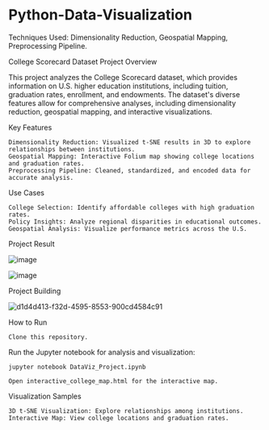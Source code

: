 # Python-Data-Visualization
Techniques Used: Dimensionality Reduction, Geospatial Mapping, Preprocessing Pipeline.

College Scorecard Dataset Project
Overview

This project analyzes the College Scorecard dataset, which provides information on U.S. higher education institutions, including tuition, graduation rates, enrollment, and endowments. The dataset's diverse features allow for comprehensive analyses, including dimensionality reduction, geospatial mapping, and interactive visualizations.

Key Features

    Dimensionality Reduction: Visualized t-SNE results in 3D to explore relationships between institutions.
    Geospatial Mapping: Interactive Folium map showing college locations and graduation rates.
    Preprocessing Pipeline: Cleaned, standardized, and encoded data for accurate analysis.

Use Cases

    College Selection: Identify affordable colleges with high graduation rates.
    Policy Insights: Analyze regional disparities in educational outcomes.
    Geospatial Analysis: Visualize performance metrics across the U.S.

Project Result

![image](https://github.com/user-attachments/assets/012cc90d-f1ea-49ea-978a-d1b1e864cde8)

![image](https://github.com/user-attachments/assets/6c255023-e16c-4942-868e-f3dbc05d34ec)

Project Building

![d1d4d413-f32d-4595-8553-900cd4584c91](https://github.com/user-attachments/assets/03c503ab-5c69-4244-a2c2-e32f161203f7)


How to Run

    Clone this repository.


Run the Jupyter notebook for analysis and visualization:

    jupyter notebook DataViz_Project.ipynb

    Open interactive_college_map.html for the interactive map.

Visualization Samples

    3D t-SNE Visualization: Explore relationships among institutions.
    Interactive Map: View college locations and graduation rates.
